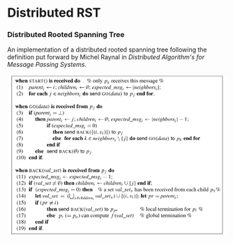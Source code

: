# Distributed RST

### Distributed Rooted Spanning Tree

An implementation of a distributed rooted spanning tree following the definition put forward by Michel Raynal in _Distributed Algorithm's for Message Passing Systems._

![pseudocode](assets/pseudocode.png)
